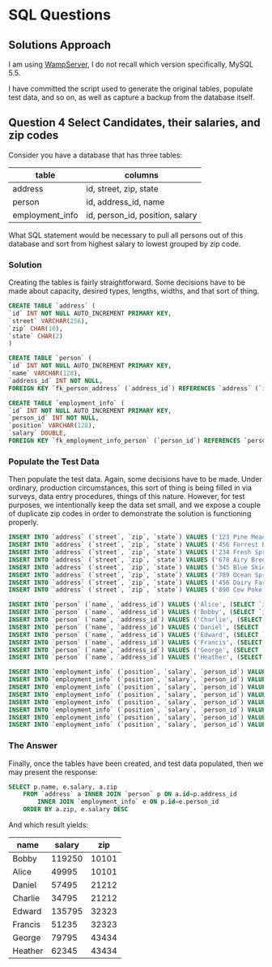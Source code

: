 # SQL Questions

## Solutions Approach

I am using [WampServer](http://www.wampserver.com/en/), I do not recall which version specifically, MySQL 5.5.

I have committed the script used to generate the original tables, populate test data, and so on, as well as capture a backup from the database itself.

## Question 4 Select Candidates, their salaries, and zip codes

Consider you have a database that has three tables:

|table|columns|
|---|---|
|address|id, street, zip, state|
|person|id, address_id, name|
|employment_info|id, person_id, position, salary|

What SQL statement would be necessary to pull all persons out of this database and sort from highest salary to lowest grouped by zip code.

### Solution

Creating the tables is fairly straightforward. Some decisions have to be made about capacity, desired types, lengths, widths, and that sort of thing.

``` sql
CREATE TABLE `address` (
`id` INT NOT NULL AUTO_INCREMENT PRIMARY KEY,
`street` VARCHAR(256),
`zip` CHAR(10),
`state` CHAR(2)
)
```

``` sql
CREATE TABLE `person` (
`id` INT NOT NULL AUTO_INCREMENT PRIMARY KEY,
`name` VARCHAR(128),
`address_id` INT NOT NULL,
FOREIGN KEY `fk_person_address` (`address_id`) REFERENCES `address` (`id`))
```

``` sql
CREATE TABLE `employment_info` (
`id` INT NOT NULL AUTO_INCREMENT PRIMARY KEY,
`person_id` INT NOT NULL,
`position` VARCHAR(128),
`salary` DOUBLE,
FOREIGN KEY `fk_employment_info_person` (`person_id`) REFERENCES `person` (`id`))
```

### Populate the Test Data

Then populate the test data. Again, some decisions have to be made. Under ordinary, production circumstances, this sort of thing is being filled in via surveys, data entry procedures, things of this nature. However, for test purposes, we intentionally keep the data set small, and we expose a couple of duplicate zip codes in order to demonstrate the solution is functioning properly.

``` sql
INSERT INTO `address` (`street`, `zip`, `state`) VALUES ('123 Pine Meadow Rd', '10101', 'AL');
INSERT INTO `address` (`street`, `zip`, `state`) VALUES ('456 Forrest Brush Blvd', '10101', 'AL');
INSERT INTO `address` (`street`, `zip`, `state`) VALUES ('234 Fresh Springs Way', '21212', 'CA');
INSERT INTO `address` (`street`, `zip`, `state`) VALUES ('678 Airy Breeze Ct', '21212', 'CA');
INSERT INTO `address` (`street`, `zip`, `state`) VALUES ('345 Blue Skies Blvd', '32323', 'DE');
INSERT INTO `address` (`street`, `zip`, `state`) VALUES ('789 Ocean Spray Ln', '32323', 'DE');
INSERT INTO `address` (`street`, `zip`, `state`) VALUES ('456 Dairy Farm St', '43434', 'FL');
INSERT INTO `address` (`street`, `zip`, `state`) VALUES ('890 Cow Poke Rd', '43434', 'FL');
```

``` sql
INSERT INTO `person` (`name`, `address_id`) VALUES ('Alice', (SELECT `id` FROM `address` WHERE `street`='123 Pine Meadow Rd'));
INSERT INTO `person` (`name`, `address_id`) VALUES ('Bobby', (SELECT `id` FROM `address` WHERE `street`='456 Forrest Brush Blvd'));
INSERT INTO `person` (`name`, `address_id`) VALUES ('Charlie', (SELECT `id` FROM `address` WHERE `street`='234 Fresh Springs Way'));
INSERT INTO `person` (`name`, `address_id`) VALUES ('Daniel', (SELECT `id` FROM `address` WHERE `street`='678 Airy Breeze Ct'));
INSERT INTO `person` (`name`, `address_id`) VALUES ('Edward', (SELECT `id` FROM `address` WHERE `street`='345 Blue Skies Blvd'));
INSERT INTO `person` (`name`, `address_id`) VALUES ('Francis', (SELECT `id` FROM `address` WHERE `street`='789 Ocean Spray Ln'));
INSERT INTO `person` (`name`, `address_id`) VALUES ('George', (SELECT `id` FROM `address` WHERE `street`='456 Dairy Farm St'));
INSERT INTO `person` (`name`, `address_id`) VALUES ('Heather', (SELECT `id` FROM `address` WHERE `street`='890 Cow Poke Rd'));
```

``` sql
INSERT INTO `employment_info` (`position`, `salary`, `person_id`) VALUES ('Accountant', '49995', (SELECT `id` FROM `person` WHERE `name`='Alice'));
INSERT INTO `employment_info` (`position`, `salary`, `person_id`) VALUES ('Manager', '119250', (SELECT `id` FROM `person` WHERE `name`='Bobby'));
INSERT INTO `employment_info` (`position`, `salary`, `person_id`) VALUES ('Bus Driver', '34795', (SELECT `id` FROM `person` WHERE `name`='Charlie'));
INSERT INTO `employment_info` (`position`, `salary`, `person_id`) VALUES ('Teacher', '57495', (SELECT `id` FROM `person` WHERE `name`='Daniel'));
INSERT INTO `employment_info` (`position`, `salary`, `person_id`) VALUES ('Developer', '135795', (SELECT `id` FROM `person` WHERE `name`='Edward'));
INSERT INTO `employment_info` (`position`, `salary`, `person_id`) VALUES ('Masoner', '51235', (SELECT `id` FROM `person` WHERE `name`='Francis'));
INSERT INTO `employment_info` (`position`, `salary`, `person_id`) VALUES ('Electrician', '62345', (SELECT `id` FROM `person` WHERE `name`='Heather'));
INSERT INTO `employment_info` (`position`, `salary`, `person_id`) VALUES ('Pilot', '79795', (SELECT `id` FROM `person` WHERE `name`='George'));
```

### The Answer

Finally, once the tables have been created, and test data populated, then we may present the response:

``` sql
SELECT p.name, e.salary, a.zip
    FROM `address` a INNER JOIN `person` p ON a.id=p.address_id
        INNER JOIN `employment_info` e ON p.id=e.person_id
    ORDER BY a.zip, e.salary DESC
```

And which result yields:

|name|salary|zip|
|---|---|---|
|Bobby|119250|10101|
|Alice|49995|10101|
|Daniel|57495|21212|
|Charlie|34795|21212|
|Edward|135795|32323|
|Francis|51235|32323|
|George|79795|43434|
|Heather|62345|43434|

